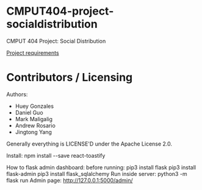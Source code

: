 CMPUT404-project-socialdistribution
===================================

CMPUT 404 Project: Social Distribution

[Project requirements](https://github.com/uofa-cmput404/project-socialdistribution/blob/master/project.org) 

Contributors / Licensing
========================

Authors:
    
* Huey Gonzales
* Daniel Guo
* Mark Maligalig
* Andrew Rosario
* Jingtong Yang

Generally everything is LICENSE'D under the Apache License 2.0.

Install:
npm install --save react-toastify

How to flask admin dashboard:
    before running:
        pip3 install flask
        pip3 install flask-admin
        pip3 install flask_sqlalchemy
    Run inside server:
        python3 -m flask run
    Admin page:
        http://127.0.0.1:5000/admin/ 
